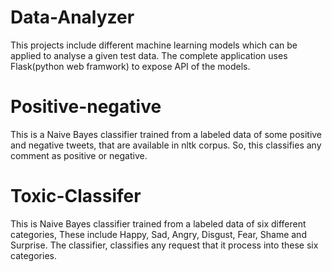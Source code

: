 # Data-Analyzer
This projects include different machine learning models which can be applied to analyse a given test data. The complete application uses Flask(python web framwork) to expose API of the models.


# Positive-negative
This is a Naive Bayes classifier trained from a labeled data of some positive and negative tweets, that are available in nltk corpus. So, this classifies any comment as positive or negative.


# Toxic-Classifer
This is Naive Bayes classifier trained from a labeled data of six different categories, These include Happy, Sad, Angry, Disgust, Fear, Shame and Surprise. The classifier, classifies any request that it process into these six categories. 

